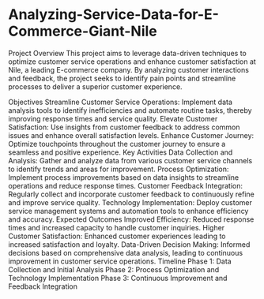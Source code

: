 # Analyzing-Service-Data-for-E-Commerce-Giant-Nile

Project Overview
This project aims to leverage data-driven techniques to optimize customer service operations and enhance customer satisfaction at Nile, a leading E-commerce company. By analyzing customer interactions and feedback, the project seeks to identify pain points and streamline processes to deliver a superior customer experience.

Objectives
Streamline Customer Service Operations: Implement data analysis tools to identify inefficiencies and automate routine tasks, thereby improving response times and service quality.
Elevate Customer Satisfaction: Use insights from customer feedback to address common issues and enhance overall satisfaction levels.
Enhance Customer Journey: Optimize touchpoints throughout the customer journey to ensure a seamless and positive experience.
Key Activities
Data Collection and Analysis: Gather and analyze data from various customer service channels to identify trends and areas for improvement.
Process Optimization: Implement process improvements based on data insights to streamline operations and reduce response times.
Customer Feedback Integration: Regularly collect and incorporate customer feedback to continuously refine and improve service quality.
Technology Implementation: Deploy customer service management systems and automation tools to enhance efficiency and accuracy.
Expected Outcomes
Improved Efficiency: Reduced response times and increased capacity to handle customer inquiries.
Higher Customer Satisfaction: Enhanced customer experiences leading to increased satisfaction and loyalty.
Data-Driven Decision Making: Informed decisions based on comprehensive data analysis, leading to continuous improvement in customer service operations.
Timeline
Phase 1: Data Collection and Initial Analysis
Phase 2: Process Optimization and Technology Implementation
Phase 3: Continuous Improvement and Feedback Integration

